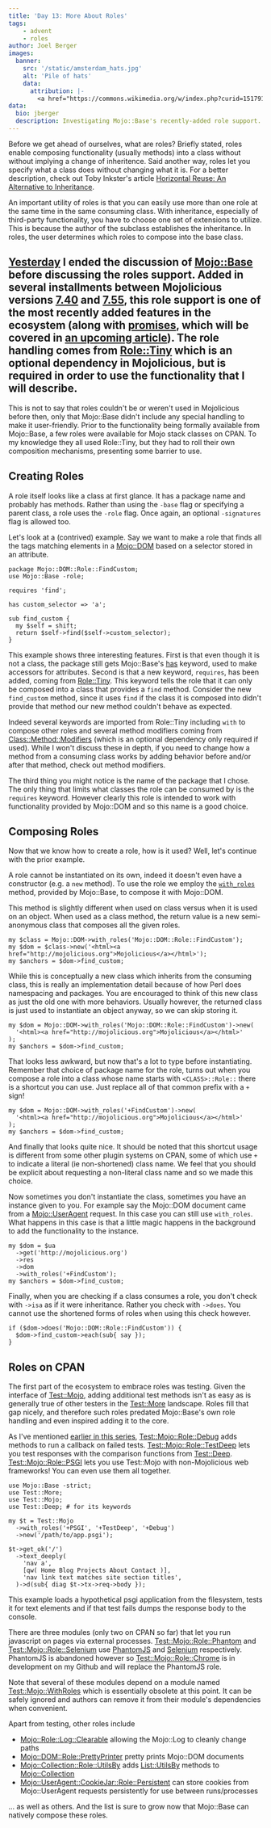 ```yaml
---
title: 'Day 13: More About Roles'
tags:
    - advent
    - roles
author: Joel Berger
images:
  banner:
    src: '/static/amsterdam_hats.jpg'
    alt: 'Pile of hats'
    data:
      attribution: |-
        <a href="https://commons.wikimedia.org/w/index.php?curid=15179120">Image</a> © Jorge Royan&nbsp;/&nbsp;<a rel="nofollow" class="external free" href="http://www.royan.com.ar">http://www.royan.com.ar</a>, <a href="https://creativecommons.org/licenses/by-sa/3.0" title="Creative Commons Attribution-Share Alike 3.0">CC BY-SA 3.0</a>.
data:
  bio: jberger
  description: Investigating Mojo::Base's recently-added role support.
---
```

Before we get ahead of ourselves, what are roles?
Briefly stated, roles enable composing functionality (usually methods) into a class without without implying a change of inheritence.
Said another way, roles let you specify what a class does without changing what it is.
For a better description, check out Toby Inkster's article [Horizontal Reuse: An Alternative to Inheritance](http://radar.oreilly.com/2014/01/horizontal-reuse-an-alternative-to-inheritance.html).

An important utility of roles is that you can easily use more than one role at the same time in the same consuming class.
With inheritance, especially of third-party functionality, you have to choose one set of extensions to utilize.
This is because the author of the subclass establishes the inheritance.
In roles, the user determines which roles to compose into the base class.

[Yesterday](/blog/2017/12/12/day-12-more-than-a-base-class) I ended the discussion of [Mojo::Base](http://mojolicious.org/perldoc/Mojo/Base) before discussing the roles support.
Added in several installments between Mojolicious versions [7.40](https://metacpan.org/release/SRI/Mojolicious-7.40) and [7.55](https://metacpan.org/release/SRI/Mojolicious-7.55), this role support is one of the most recently added features in the ecosystem (along with [promises](http://mojolicious.org/perldoc/Mojo/Promise), which will be covered in [an upcoming article](/blog/2017/12/14/day-14-you-promised-to-call)).
The role handling comes from [Role::Tiny](https://metacpan.org/pod/Role::Tiny) which is an optional dependency in Mojolicious, but is required in order to use the functionality that I will describe.
---

This is not to say that roles couldn't be or weren't used in Mojolicious before then, only that Mojo::Base didn't include any special handling to make it user-friendly.
Prior to the functionality being formally available from Mojo::Base, a few roles were available for Mojo stack classes on CPAN.
To my knowledge they all used Role::Tiny, but they had to roll their own composition mechanisms, presenting some barrier to use.

## Creating Roles

A role itself looks like a class at first glance.
It has a package name and probably has methods.
Rather than using the `-base` flag or specifying a parent class, a role uses the `-role` flag.
Once again, an optional `-signatures` flag is allowed too.

Let's look at a (contrived) example.
Say we want to make a role that finds all the tags matching elements in a [Mojo::DOM](http://mojolicious.org/perldoc/Mojo/DOM) based on a selector stored in an attribute.

    package Mojo::DOM::Role::FindCustom;
    use Mojo::Base -role;

    requires 'find';

    has custom_selector => 'a';

    sub find_custom {
      my $self = shift;
      return $self->find($self->custom_selector);
    }

This example shows three interesting features.
First is that even though it is not a class, the package still gets Mojo::Base's [has](http://mojolicious.org/perldoc/Mojo/Base#has) keyword, used to make accessors for attributes.
Second is that a new keyword, `requires`, has been added, coming from [Role::Tiny](https://metacpan.org/pod/Role::Tiny#requires).
This keyword tells the role that it can only be composed into a class that provides a `find` method.
Consider the new `find_custom` method, since it uses `find` if the class it is composed into didn't provide that method our new method couldn't behave as expected.

Indeed several keywords are imported from Role::Tiny including `with` to compose other roles and several method modifiers coming from [Class::Method::Modifiers](https://metacpan.org/pod/Class::Method::Modifiers) (which is an optional dependency only required if used).
While I won't discuss these in depth, if you need to change how a method from a consuming class works by adding behavior before and/or after that method, check out method modifiers.

The third thing you might notice is the name of the package that I chose.
The only thing that limits what classes the role can be consumed by is the `requires` keyword.
However clearly this role is intended to work with functionality provided by Mojo::DOM and so this name is a good choice.

## Composing Roles

Now that we know how to create a role, how is it used?
Well, let's continue with the prior example.

A role cannot be instantiated on its own, indeed it doesn't even have a constructor (e.g. a `new` method).
To use the role we employ the [`with_roles`](http://mojolicious.org/perldoc/Mojo/Base#with_roles) method, provided by Mojo::Base, to compose it with Mojo::DOM.

This method is slightly different when used on class versus when it is used on an object.
When used as a class method, the return value is a new semi-anonymous class that composes all the given roles.

    my $class = Mojo::DOM->with_roles('Mojo::DOM::Role::FindCustom');
    my $dom = $class->new('<html><a href="http://mojolicious.org">Mojolicious</a></html>');
    my $anchors = $dom->find_custom;

While this is conceptually a new class which inherits from the consuming class, this is really an implementation detail because of how Perl does namespacing and packages.
You are encouraged to think of this new class as just the old one with more behaviors.
Usually however, the returned class is just used to instantiate an object anyway, so we can skip storing it.

    my $dom = Mojo::DOM->with_roles('Mojo::DOM::Role::FindCustom')->new(
      '<html><a href="http://mojolicious.org">Mojolicious</a></html>'
    );
    my $anchors = $dom->find_custom;

That looks less awkward, but now that's a lot to type before instantiating.
Remember that choice of package name for the role, turns out when you compose a role into a class whose name starts with `<CLASS>::Role::` there is a shortcut you can use.
Just replace all of that common prefix with a `+` sign!

    my $dom = Mojo::DOM->with_roles('+FindCustom')->new(
      '<html><a href="http://mojolicious.org">Mojolicious</a></html>'
    );
    my $anchors = $dom->find_custom;

And finally that looks quite nice.
It should be noted that this shortcut usage is different from some other plugin systems on CPAN, some of which use `+` to indicate a literal (ie non-shortened) class name.
We feel that you should be explicit about requesting a non-literal class name and so we made this choice.

Now sometimes you don't instantiate the class, sometimes you have an instance given to you.
For example say the Mojo::DOM document came from a [Mojo::UserAgent](http://mojolicious.org/perldoc/Mojo/UserAgent) request.
In this case you can still use `with_roles`.
What happens in this case is that a little magic happens in the background to add the functionality to the instance.

    my $dom = $ua
      ->get('http://mojolicious.org')
      ->res
      ->dom
      ->with_roles('+FindCustom');
    my $anchors = $dom->find_custom;

Finally, when you are checking if a class consumes a role, you don't check with `->isa` as if it were inheritance.
Rather you check with `->does`.
You cannot use the shortened forms of roles when using this check however.

    if ($dom->does('Mojo::DOM::Role::FindCustom')) {
      $dom->find_custom->each(sub{ say });
    }

## Roles on CPAN

The first part of the ecosystem to embrace roles was testing.
Given the interface of [Test::Mojo](http://mojolicious.org/perldoc/Test/Mojo), adding additional test methods isn't as easy as is generally true of other testers in the [Test::More](https://metacpan.org/pod/Test::More) landscape.
Roles fill that gap nicely, and therefore such roles predated Mojo::Base's own role handling and even inspired adding it to the core.

As I've mentioned [earlier in this series](/blog/2017/12/09/day-9-the-best-way-to-test), [Test::Mojo::Role::Debug](https://metacpan.org/pod/Test::Mojo::Role::Debug) adds methods to run a callback on failed tests.
[Test::Mojo::Role::TestDeep](https://metacpan.org/pod/Test::Mojo::Role::TestDeep) lets you test responses with the comparison functions from [Test::Deep](https://metacpan.org/pod/Test::Deep).
[Test::Mojo::Role::PSGI](https://metacpan.org/pod/Test::Mojo::Role::PSGI) lets you use Test::Mojo with non-Mojolicious web frameworks!
You can even use them all together.

    use Mojo::Base -strict;
    use Test::More;
    use Test::Mojo;
    use Test::Deep; # for its keywords

    my $t = Test::Mojo
      ->with_roles('+PSGI', '+TestDeep', '+Debug')
      ->new('/path/to/app.psgi');

    $t->get_ok('/')
      ->text_deeply(
        'nav a',
        [qw( Home Blog Projects About Contact )],
        'nav link text matches site section titles',
      )->d(sub{ diag $t->tx->req->body });

This example loads a hypothetical psgi application from the filesystem, tests it for text elements and if that test fails dumps the response body to the console.

There are three modules (only two on CPAN so far) that let you run javascript on pages via external processes.
[Test::Mojo::Role::Phantom](https://metacpan.org/pod/Test::Mojo::Role::Phantom) and [Test::Mojo::Role::Selenium](https://metacpan.org/pod/Test::Mojo::Role::Selenium) use [PhantomJS](http://phantomjs.org/) and [Selenium](http://www.seleniumhq.org/) respectively.
PhantomJS is abandoned however so [Test::Mojo::Role::Chrome](https://github.com/jberger/Mojo-Chrome) is in development on my Github and will replace the PhantomJS role.

Note that several of these modules depend on a module named [Test::Mojo::WithRoles](https://metacpan.org/pod/Test::Mojo::WithRoles) which is essentially obsolete at this point.
It can be safely ignored and authors can remove it from their module's dependencies when convenient.

Apart from testing, other roles include

  - [Mojo::Role::Log::Clearable](https://metacpan.org/pod/Mojo::Log::Role::Clearable) allowing the Mojo::Log to cleanly change paths
  - [Mojo::DOM::Role::PrettyPrinter](https://metacpan.org/pod/Mojo::DOM::Role::PrettyPrinter) pretty prints Mojo::DOM documents
  - [Mojo::Collection::Role::UtilsBy](https://metacpan.org/pod/Mojo::Collection::Role::UtilsBy) adds [List::UtilsBy](https://metacpan.org/pod/List::UtilsBy) methods to [Mojo::Collection](http://mojolicious.org/perldoc/Mojo/Collection)
  - [Mojo::UserAgent::CookieJar::Role::Persistent](https://metacpan.org/pod/distribution/Mojo-UserAgent-CookieJar-Role-Persistent/lib/Mojo/UserAgent/CookieJar/Role/Persistent.pod) can store cookies from Mojo::UserAgent requests persistently for use between runs/processes

... as well as others.
And the list is sure to grow now that Mojo::Base can natively compose these roles.

